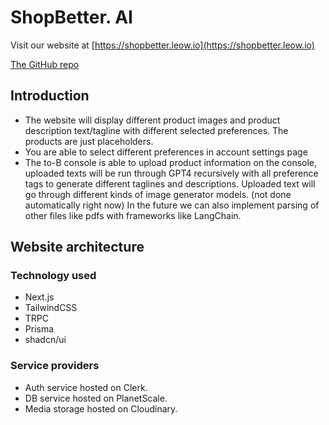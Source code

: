 # ShopBetter. AI

Visit our website at [https://shopbetter.leow.io](https://shopbetter.leow.io)

[The GitHub repo](https://github.com/ImPrankster/shop-better-ai)

## Introduction

- The website will display different product images and product description text/tagline with different selected preferences. The products are just placeholders.
- You are able to select different preferences in account settings page
- The to-B console is able to upload product information on the console, uploaded texts will be run through GPT4 recursively with all preference tags to generate different taglines and descriptions. Uploaded text will go through different kinds of image generator models. (not done automatically right now) In the future we can also implement parsing of other files like pdfs with frameworks like LangChain.

## Website architecture

### Technology used

- Next.js
- TailwindCSS
- TRPC
- Prisma
- shadcn/ui

### Service providers

- Auth service hosted on Clerk.
- DB service hosted on PlanetScale.
- Media storage hosted on Cloudinary.
